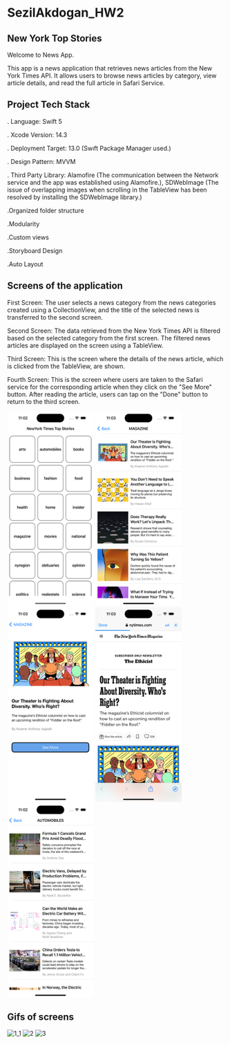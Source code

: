 # SezilAkdogan_HW2
New York Top Stories 
----------------------
Welcome to News App.

This app is a news application that retrieves news articles from the New York Times API. It allows users to browse news articles by category, view article details, and read the full article in Safari Service.

Project Tech Stack
-------------------
. Language: Swift 5

. Xcode Version: 14.3

. Deployment Target: 13.0 (Swıft Package Manager used.)

. Design Pattern: MVVM

. Third Party Library: 
     Alamofire (The communication between the Network service and the app was established using Alamofire.), 
     SDWebImage (The issue of overlapping images when scrolling in the TableView has been resolved by installing the SDWebImage library.)
     
.Organized folder structure

.Modularity

.Custom views

.Storyboard Design

.Auto Layout

Screens of the application
----------------------------
First Screen: The user selects a news category from the news categories created using a CollectionView, and the title of the selected news is transferred to the second screen.


Second Screen: The data retrieved from the New York Times API is filtered based on the selected category from the first screen. The filtered news articles are displayed on the screen using a TableView.


Third Screen: This is the screen where the details of the news article, which is clicked from the TableView, are shown.


Fourth Screen: This is the screen where users are taken to the Safari service for the corresponding article when they click on the "See More" button. After reading the article, users can tap on the "Done" button to return to the third screen.

<img src="images/1.png" width="200" height="450"> <img src="images/3.png" width="200" height="450"> <img src="images/4.png" width="200" height="450"> <img src="images/5.png" width="200" height="450"> <img src="images/2.png" width="200" height="450">

Gifs of screens
---------------------------
![1_1](https://github.com/SezilAkdogan/SezilAkdogan_HW2/assets/111681902/34123d3e-e1d3-4f99-bf51-0f620d9111b5)
![2](https://github.com/SezilAkdogan/SezilAkdogan_HW2/assets/111681902/5d4c1e38-f77f-480b-8766-50ec875ffad8)
![3](https://github.com/SezilAkdogan/SezilAkdogan_HW2/assets/111681902/fe643cd7-5610-4a0f-bb78-4121c26a6f08)
